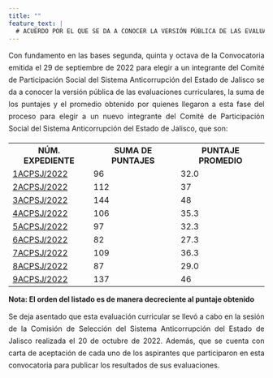 ```yaml
---
title: ""
feature_text: |
  # ACUERDO POR EL QUE SE DA A CONOCER LA VERSIÓN PÚBLICA DE LAS EVALUACIONES CURRICULARES, LA SUMA DE LOS PUNTAJES Y EL PROMEDIO OBTENIDO POR QUIENES LLEGARON A ESTA FASE DEL PROCESO PARA ELEGIR A UN NUEVO INTEGRANTE DEL COMITÉ DE PARTICIPACIÓN SOCIAL DEL SISTEMA ANTICORRUPCIÓN DEL ESTADO DE JALISCO.
---
```

<div style="text-align:justify; line-height: 1.5rem"><span>Con fundamento en las bases segunda, quinta y octava de la Convocatoria emitida el 29 de septiembre de 2022 para elegir a un integrante del Comité de Participación Social del Sistema Anticorrupción del Estado de Jalisco se da a conocer la versión pública de las evaluaciones curriculares, la suma de los puntajes y el promedio obtenido por quienes llegaron a esta fase del proceso para elegir a un nuevo integrante del Comité de Participación Social del Sistema Anticorrupción del Estado de Jalisco, que son: 
</span></div>
<p></p>
<p></p>
<table class="table3"><tbody>

<tr><th><b>NÚM. EXPEDIENTE</b></th><th><b>SUMA DE PUNTAJES</b></th><th><b>PUNTAJE PROMEDIO</b></th></tr>


<tr><td><a href="\cedulas\2022\01ACPSJ2022.pdf">1ACPSJ/2022</a><span style="color:#75bec4;"></span></td><td><div><span>96</span></div></td><td><div><span>32.0</span></div></td></tr>

<tr><td><a href="\cedulas\2022\02ACPSJ2022.pdf">2ACPSJ/2022</a><span style="color:#75bec4;"></span></td><td><div><span>112</span></div></td><td><div><span>37</span></div></td></tr>

<tr><td><a href="\cedulas\2022\03ACPSJ2022.pdf">3ACPSJ/2022</a><span style="color:#75bec4;"></span></td><td><div><span>144</span></div></td><td><div><span>48</span></div></td></tr>

<tr><td><a href="\cedulas\2022\04ACPSJ2022.pdf">4ACPSJ/2022</a><span style="color:#75bec4;"></span></td><td><div><span>106</span></div></td><td><div><span>35.3</span></div></td></tr>

<tr><td><a href="\cedulas\2022\05ACPSJ2022.pdf">5ACPSJ/2022</a><span style="color:#75bec4;"></span></td><td><div><span>97</span></div></td><td><div><span>32.3</span></div></td></tr>

<tr><td><a href="\cedulas\2022\06ACPSJ2022.pdf">6ACPSJ/2022</a><span style="color:#75bec4;"></span></td><td><div><span>82</span></div></td><td><div><span>27.3</span></div></td></tr>

<tr><td><a href="\cedulas\2022\07ACPSJ2022.pdf">7ACPSJ/2022</a><span style="color:#75bec4;"></span></td><td><div><span>109</span></div></td><td><div><span>36.3</span></div></td></tr>

<tr><td><a href="\cedulas\2022\08ACPSJ2022.pdf">8ACPSJ/2022</a><span style="color:#75bec4;"></span></td><td><div><span>87</span></div></td><td><div><span>29.0</span></div></td></tr>

<tr><td><a href="\cedulas\2022\09ACPSJ2022.pdf">9ACPSJ/2022</a><span style="color:#75bec4;"></span></td><td><div><span>137</span></div></td><td><div><span>46</span></div></td></tr>

</tbody></table>
<p></p>
<p><strong> Nota: El orden del listado es de manera decreciente al puntaje obtenido </strong></p>
<p></p>
<div style="text-align:justify; line-height: 1.5rem"><span>Se deja asentado que esta evaluación curricular se llevó a cabo en la sesión de la Comisión de Selección del Sistema Anticorrupción del Estado de Jalisco realizada el 20 de octubre de 2022. Además, que se cuenta con carta de aceptación de cada uno de los aspirantes que participaron en esta convocatoria para publicar los resultados de sus evaluaciones. </span></div>
